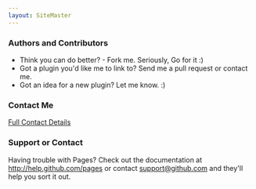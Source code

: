 ```yaml
---
layout: SiteMaster
---
```

### Authors and Contributors
* Think you can do better? - Fork me. Seriously, Go for it :)
* Got a plugin you'd like me to link to? Send me a pull request or contact me.
* Got an idea for a new plugin? Let me know. :)

### Contact Me 
 [Full Contact Details](./Contact.html)

### Support or Contact
Having trouble with Pages? Check out the documentation at http://help.github.com/pages or contact support@github.com and they'll help you sort it out.
